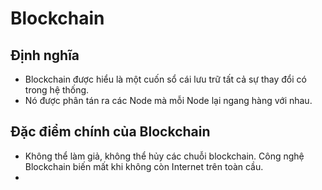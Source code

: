 # Blockchain
## Định nghĩa
  - Blockchain được hiểu là một cuốn sổ cái lưu trữ tất cả sự thay đổi có trong hệ thống.
  - Nó được phân tán ra các Node mà mỗi Node lại ngang hàng với nhau.
## Đặc điểm chính của Blockchain
  - Không thể làm giả, không thể hủy các chuỗi blockchain. Công nghệ Blockchain biến mất khi không còn Internet trên toàn cầu.
  - 
